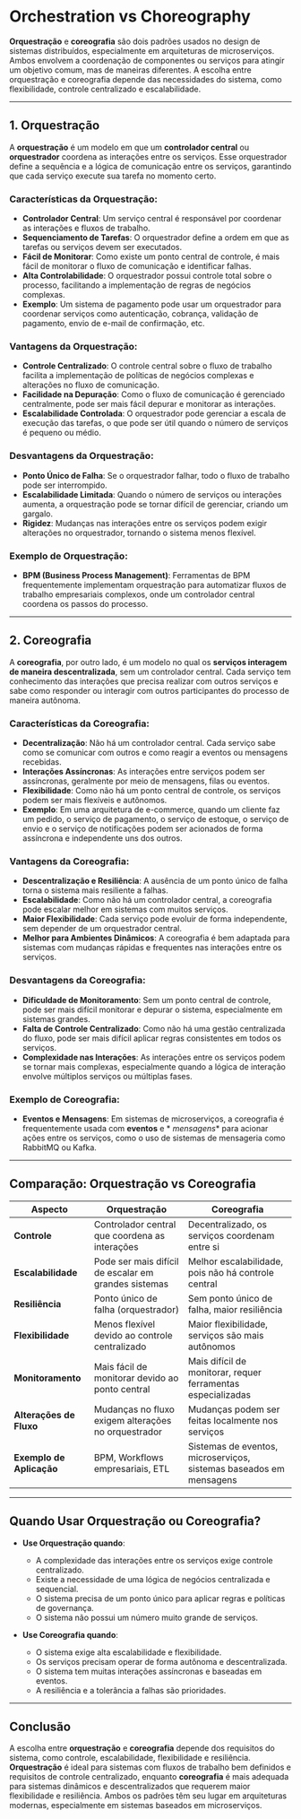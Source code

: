 # **Orchestration vs Choreography**

**Orquestração** e **coreografia** são dois padrões usados no design de sistemas distribuídos, especialmente em
arquiteturas de microserviços. Ambos envolvem a coordenação de componentes ou serviços para atingir um objetivo comum,
mas de maneiras diferentes. A escolha entre orquestração e coreografia depende das necessidades do sistema, como
flexibilidade, controle centralizado e escalabilidade.

---

## **1. Orquestração**

A **orquestração** é um modelo em que um **controlador central** ou **orquestrador** coordena as interações entre os
serviços. Esse orquestrador define a sequência e a lógica de comunicação entre os serviços, garantindo que cada serviço
execute sua tarefa no momento certo.

### **Características da Orquestração**:

- **Controlador Central**: Um serviço central é responsável por coordenar as interações e fluxos de trabalho.
- **Sequenciamento de Tarefas**: O orquestrador define a ordem em que as tarefas ou serviços devem ser executados.
- **Fácil de Monitorar**: Como existe um ponto central de controle, é mais fácil de monitorar o fluxo de comunicação e
  identificar falhas.
- **Alta Controlabilidade**: O orquestrador possui controle total sobre o processo, facilitando a implementação de
  regras de negócios complexas.
- **Exemplo**: Um sistema de pagamento pode usar um orquestrador para coordenar serviços como autenticação, cobrança,
  validação de pagamento, envio de e-mail de confirmação, etc.

### **Vantagens da Orquestração**:

- **Controle Centralizado**: O controle central sobre o fluxo de trabalho facilita a implementação de políticas de
  negócios complexas e alterações no fluxo de comunicação.
- **Facilidade na Depuração**: Como o fluxo de comunicação é gerenciado centralmente, pode ser mais fácil depurar e
  monitorar as interações.
- **Escalabilidade Controlada**: O orquestrador pode gerenciar a escala de execução das tarefas, o que pode ser útil
  quando o número de serviços é pequeno ou médio.

### **Desvantagens da Orquestração**:

- **Ponto Único de Falha**: Se o orquestrador falhar, todo o fluxo de trabalho pode ser interrompido.
- **Escalabilidade Limitada**: Quando o número de serviços ou interações aumenta, a orquestração pode se tornar difícil
  de gerenciar, criando um gargalo.
- **Rigidez**: Mudanças nas interações entre os serviços podem exigir alterações no orquestrador, tornando o sistema
  menos flexível.

### **Exemplo de Orquestração**:

- **BPM (Business Process Management)**: Ferramentas de BPM frequentemente implementam orquestração para automatizar
  fluxos de trabalho empresariais complexos, onde um controlador central coordena os passos do processo.

---

## **2. Coreografia**

A **coreografia**, por outro lado, é um modelo no qual os **serviços interagem de maneira descentralizada**, sem um
controlador central. Cada serviço tem conhecimento das interações que precisa realizar com outros serviços e sabe como
responder ou interagir com outros participantes do processo de maneira autônoma.

### **Características da Coreografia**:

- **Decentralização**: Não há um controlador central. Cada serviço sabe como se comunicar com outros e como reagir a
  eventos ou mensagens recebidas.
- **Interações Assíncronas**: As interações entre serviços podem ser assíncronas, geralmente por meio de mensagens,
  filas ou eventos.
- **Flexibilidade**: Como não há um ponto central de controle, os serviços podem ser mais flexíveis e autônomos.
- **Exemplo**: Em uma arquitetura de e-commerce, quando um cliente faz um pedido, o serviço de pagamento, o serviço de
  estoque, o serviço de envio e o serviço de notificações podem ser acionados de forma assíncrona e independente uns dos
  outros.

### **Vantagens da Coreografia**:

- **Descentralização e Resiliência**: A ausência de um ponto único de falha torna o sistema mais resiliente a falhas.
- **Escalabilidade**: Como não há um controlador central, a coreografia pode escalar melhor em sistemas com muitos
  serviços.
- **Maior Flexibilidade**: Cada serviço pode evoluir de forma independente, sem depender de um orquestrador central.
- **Melhor para Ambientes Dinâmicos**: A coreografia é bem adaptada para sistemas com mudanças rápidas e frequentes nas
  interações entre os serviços.

### **Desvantagens da Coreografia**:

- **Dificuldade de Monitoramento**: Sem um ponto central de controle, pode ser mais difícil monitorar e depurar o
  sistema, especialmente em sistemas grandes.
- **Falta de Controle Centralizado**: Como não há uma gestão centralizada do fluxo, pode ser mais difícil aplicar regras
  consistentes em todos os serviços.
- **Complexidade nas Interações**: As interações entre os serviços podem se tornar mais complexas, especialmente quando
  a lógica de interação envolve múltiplos serviços ou múltiplas fases.

### **Exemplo de Coreografia**:

- **Eventos e Mensagens**: Em sistemas de microserviços, a coreografia é frequentemente usada com **eventos** e *
  *mensagens** para acionar ações entre os serviços, como o uso de sistemas de mensageria como RabbitMQ ou Kafka.

---

## **Comparação: Orquestração vs Coreografia**

| **Aspecto**              | **Orquestração**                                     | **Coreografia**                                                    |
|--------------------------|------------------------------------------------------|--------------------------------------------------------------------|
| **Controle**             | Controlador central que coordena as interações       | Decentralizado, os serviços coordenam entre si                     |
| **Escalabilidade**       | Pode ser mais difícil de escalar em grandes sistemas | Melhor escalabilidade, pois não há controle central                |
| **Resiliência**          | Ponto único de falha (orquestrador)                  | Sem ponto único de falha, maior resiliência                        |
| **Flexibilidade**        | Menos flexível devido ao controle centralizado       | Maior flexibilidade, serviços são mais autônomos                   |
| **Monitoramento**        | Mais fácil de monitorar devido ao ponto central      | Mais difícil de monitorar, requer ferramentas especializadas       |
| **Alterações de Fluxo**  | Mudanças no fluxo exigem alterações no orquestrador  | Mudanças podem ser feitas localmente nos serviços                  |
| **Exemplo de Aplicação** | BPM, Workflows empresariais, ETL                     | Sistemas de eventos, microserviços, sistemas baseados em mensagens |

---

## **Quando Usar Orquestração ou Coreografia?**

- **Use Orquestração quando**:
    - A complexidade das interações entre os serviços exige controle centralizado.
    - Existe a necessidade de uma lógica de negócios centralizada e sequencial.
    - O sistema precisa de um ponto único para aplicar regras e políticas de governança.
    - O sistema não possui um número muito grande de serviços.

- **Use Coreografia quando**:
    - O sistema exige alta escalabilidade e flexibilidade.
    - Os serviços precisam operar de forma autônoma e descentralizada.
    - O sistema tem muitas interações assíncronas e baseadas em eventos.
    - A resiliência e a tolerância a falhas são prioridades.

---

## **Conclusão**

A escolha entre **orquestração** e **coreografia** depende dos requisitos do sistema, como controle, escalabilidade,
flexibilidade e resiliência. **Orquestração** é ideal para sistemas com fluxos de trabalho bem definidos e requisitos de
controle centralizado, enquanto **coreografia** é mais adequada para sistemas dinâmicos e descentralizados que requerem
maior flexibilidade e resiliência. Ambos os padrões têm seu lugar em arquiteturas modernas, especialmente em sistemas
baseados em microserviços.